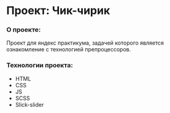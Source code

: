 # Проект: Чик-чирик

### О проекте:

Проект для яндекс практикума, задачей которого является ознакомление с технологией препроцессоров.<br>

### Технологии проекта:
* HTML
* CSS
* JS
* SCSS
* Slick-slider
